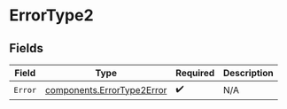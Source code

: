 # ErrorType2


## Fields

| Field                                                                    | Type                                                                     | Required                                                                 | Description                                                              |
| ------------------------------------------------------------------------ | ------------------------------------------------------------------------ | ------------------------------------------------------------------------ | ------------------------------------------------------------------------ |
| `Error`                                                                  | [components.ErrorType2Error](../../models/components/errortype2error.md) | :heavy_check_mark:                                                       | N/A                                                                      |